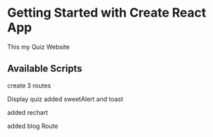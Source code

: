 # Getting Started with Create React App

This my Quiz Website

## Available Scripts

create 3 routes

Display quiz added sweetAlert and toast

added rechart 

added blog Route
